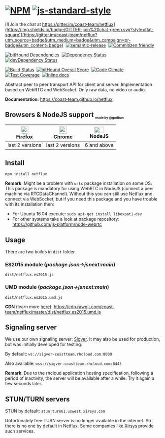 # [![NPM](https://nodei.co/npm/netflux.png)](https://nodei.co/npm/netflux/) [![js-standard-style](https://cdn.rawgit.com/feross/standard/master/badge.svg)](https://github.com/feross/standard)
[![Join the chat at https://gitter.im/coast-team/netflux](https://img.shields.io/badge/GITTER-join%20chat-green.svg?style=flat-square)](https://gitter.im/coast-team/netflux?utm_source=badge&utm_medium=badge&utm_campaign=pr-badge&utm_content=badge)&nbsp;
[![semantic-release](https://img.shields.io/badge/%20%20%F0%9F%93%A6%F0%9F%9A%80-semantic--release-e10079.svg?style=flat-square)](https://github.com/semantic-release/semantic-release)&nbsp;
[![Commitizen friendly](https://img.shields.io/badge/commitizen-friendly-brightgreen.svg?style=flat-square)](http://commitizen.github.io/cz-cli/)&nbsp;

[![bitHound Dependencies](https://www.bithound.io/github/coast-team/netflux/badges/dependencies.svg)](https://www.bithound.io/github/coast-team/netflux/master/dependencies/npm)&nbsp;
[![Dependency Status](https://david-dm.org/coast-team/netflux.svg?style=flat-square)](https://david-dm.org/coast-team/netflux)&nbsp;
[![devDependency Status](https://david-dm.org/coast-team/netflux/dev-status.svg?style=flat-square)](https://david-dm.org/coast-team/netflux#info=devDependencies)&nbsp;

[![Build Status](https://travis-ci.org/coast-team/netflux.svg?branch=master)](https://travis-ci.org/coast-team/netflux)&nbsp;
[![bitHound Overall Score](https://www.bithound.io/github/coast-team/netflux/badges/score.svg)](https://www.bithound.io/github/coast-team/netflux)&nbsp;
[![Code Climate](https://codeclimate.com/github/coast-team/netflux/badges/gpa.svg)](https://codeclimate.com/github/coast-team/netflux)&nbsp;
[![Test Coverage](https://codeclimate.com/github/coast-team/netflux/badges/coverage.svg)](https://codeclimate.com/github/coast-team/netflux/coverage)&nbsp;
[![Inline docs](http://inch-ci.org/github/coast-team/netflux.svg?branch=master&style=flat-square)](http://inch-ci.org/github/coast-team/netflux)

Abstract peer to peer transport API for client and server. Implementation based on WebRTC and WebSocket. Only raw data, no video or audio.

**Documentation:** https://coast-team.github.io/netflux

## Browsers & NodeJS support <sub><sup><sub><sub>made by @godban</sub></sub></sup></sub>

| [<img src="https://raw.githubusercontent.com/godban/browsers-support-badges/master/src/images/firefox.png" alt="Firefox" width="24px" height="24px" />](http://godban.github.io/browsers-support-badges/)</br>Firefox | [<img src="https://raw.githubusercontent.com/godban/browsers-support-badges/master/src/images/chrome.png" alt="Chrome" width="24px" height="24px" />](http://godban.github.io/browsers-support-badges/)</br>Chrome | [<img src="https://upload.wikimedia.org/wikipedia/commons/thumb/d/d9/Node.js_logo.svg/32px-Node.js_logo.svg.png" alt="NodeJS" width="32px" height="20px" />](http://godban.github.io/browsers-support-badges/)</br>NodeJS |
| --------- | --------- | --------- |
| last 2 versions| last 2 versions| 6 and above

## Install
```shell
npm install netflux
```

**Remark**: Might be a problem with `wrtc` package installation on some OS. This package is mandatory for using WebRTC in NodeJS (connect a peer machine via RTCDataChannel). Without this you can still use Netflux and connect via WebSocket, but if you need this package and you have trouble with its installation then:
- For Ubuntu 16.04 execute: `sudo apt-get install libexpat1-dev`
- For other systems take a look at package repository: https://github.com/js-platform/node-webrtc

## Usage
There are two builds in `dist` folder.

### ES2015 module (*package.json->jsnext:main*)
```shell
dist/netflux.es2015.js
```

### UMD module (*package.json->jsnext:main*)
```shell
dist/netflux.es2015.umd.js
```
 **CDN** (learn more [here](https://rawgit.com)): https://cdn.rawgit.com/coast-team/netflux/master/dist/netflux.es2015.umd.js



## Signaling server
We use our own signaling server: [Sigver](https://github.com/coast-team/sigver). It may also be used for production, but was initially developed for testing.

By default: `ws://sigver-coastteam.rhcloud.com:8000`

Also available: `wss://sigver-coastteam.rhcloud.com:8443`

**Remark**: Due to the rhcloud application hosting specification, following a period of inactivity, the server will be available after a while. Try it again a few seconds later.

## STUN/TURN servers
STUN by default: `stun:turn01.uswest.xirsys.com`

Unfortunately free TURN server is no longer available in the internet. So there is no one by default in Netflux. Some companies like [Xirsys](http://xirsys.com) provide such services.
